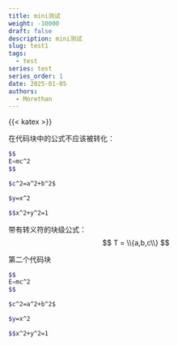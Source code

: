 ```yaml
---
title: mini测试
weight: -10000
draft: false
description: mini测试
slug: test1
tags:
  - test
series: test
series_order: 1
date: 2025-01-05
authors:
  - Morethan
---
```

{{< katex >}}

在代码块中的公式不应该被转化：
```bash
$$
E=mc^2
$$

$c^2=a^2+b^2$

$y=x^2

$$x^2+y^2=1
```

带有转义符的块级公式：
$$
T = \\{a,b,c\\}
$$

第二个代码块

```bash
$$
E=mc^2
$$

$c^2=a^2+b^2$

$y=x^2

$$x^2+y^2=1
```
